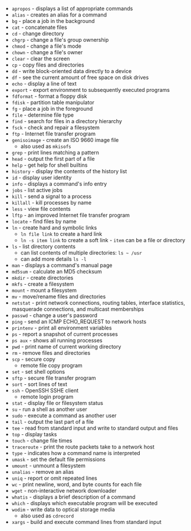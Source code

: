 * `apropos` - displays a list of appropriate commands
* `alias` - creates an alias for a command
* `bg` - place a job in the background
* `cat` - concatenate files
* `cd` - change directory
* `chgrp` - change a file's group ownership
* `chmod` - change a file's mode
* `chown` - change a file's owner
* `clear` - clear the screen
* `cp` - copy files and directories
* `dd` - write block-oriented data directly to a device
* `df` - see the current amount of free space on disk drives
* `echo` - display a line of text
* `export` - export environment to subsequently executed programs
* `fdformat` - format a floppy disk
* `fdisk` - partition table manipulator
* `fg` - place a job in the foreground
* `file` - determine file type
* `find` - search for files in a directory hierarchy
* `fsck` - check and repair a filesystem
* `ftp` - Internet file transfer program
* `genisoimage` - create an ISO 9660 image file
  * also used as `mkisofs`
* `grep` - print lines matching a pattern
* `head` - output the first part of a file
* `help` - get help for shell builtins
* `history` - display the contents of the history list
* `id` - display user identity
* `info` - displays a command's info entry
* `jobs` - list active jobs
* `kill` - send a signal to a process
* `killall` - kill processes by name
* `less` - view file contents
* `lftp` - an improved Internet file transfer program
* `locate` - find files by name
* `ln` - create hard and symbolic links
  * `ln file link` to create a hard link
  * `ln -s item link` to create a soft link - `item` can be a file or directory
* `ls` - list directory contents
  * can list contents of multiple directories: `ls ~ /usr`
  * can add more details `ls -l`
* `man` - displays a command's manual page
* `md5sum` - calculate an MD5 checksum
* `mkdir` - create directories
* `mkfs` - create a filesystem
* `mount` - mount a filesystem
* `mv` - move/rename files and directories
* `netstat` - print network connections, routing tables, interface statistics, masquerade connections, and multicast memberships
* `passwd` - change a user's password
* `ping` - send an ICMP ECHO_REQUEST to network hosts
* `printenv` - print all environment variables
* `ps` - report a snapshot of current processes
* `ps aux` - shows all running processes
* `pwd` - print name of current working directory
* `rm` - remove files and directories
* `scp` - secure copy
  * remote file copy program
* `set` - set shell options
* `sftp` - secure file transfer program
* `sort` - sort lines of text
* `ssh` - OpenSSH SSHE client
  * remote login program
* `stat` - display file or filesystem status
* `su` - run a shell as another user
* `sudo` - execute a command as another user
* `tail` - output the last part of a file
* `tee` - read from standard input and write to standard output and files
* `top` - display tasks
* `touch` - change file times
* `traceroute` - print the route packets take to a network host
* `type` - indicates how a command name is interpreted
* `umask` - set the default file permissions
* `umount` - unmount a filesystem
* `unalias` - remove an alias
* `uniq` - report or omit repeated lines
* `wc` - print newline, word, and byte counts for each file
* `wget` - non-interactive network downloader
* `whatis` - displays a brief description of a command
* `which` - displays which executable program will be executed
* `wodim` - write data to optical storage media
  * also used as `cdrecord`
* `xargs` - build and execute command lines from standard input
